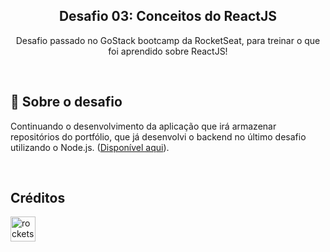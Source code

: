 <h2 align="center"> 
  Desafio 03: Conceitos do ReactJS 
</h3>

<p align="center">
  Desafio passado no GoStack bootcamp da RocketSeat, para treinar o que foi aprendido sobre ReactJS! 
</p>

<br>

<h2> 🚀 Sobre o desafio </h2>

<p>
Continuando o desenvolvimento da aplicação que irá armazenar repositórios do portfólio, que já desenvolvi o backend no último desafio utilizando o Node.js. (<a href src="https://github.com/thiagostival/gostack-challenge-concepts-nodejs" title="Diretorio do desafio 02">Disponível aqui</a>).
</p>

<br>

<h2>Créditos</h2>

[<img src="https://avatars0.githubusercontent.com/u/28929274?s=200&v=4" alt="rocketseat" width="40" height="40" />](https://github.com/Rocketseat)
